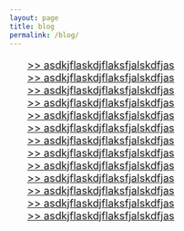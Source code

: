 ```yaml
---
layout: page
title: blog
permalink: /blog/
---
```


<div class="row marketing" style="font-size: 1.3em;">
 <div class="col-lg-12">
  <div class="row">
   <ul style="list-style-type:none">
    <li><a href="./post.html"> >> asdkjflaskdjflaksfjalskdfjas</a><li>
    <li><a href=""> >> asdkjflaskdjflaksfjalskdfjas</a><li>
    <li><a href=""> >> asdkjflaskdjflaksfjalskdfjas</a><li>
    <li><a href=""> >> asdkjflaskdjflaksfjalskdfjas</a><li>
    <li><a href=""> >> asdkjflaskdjflaksfjalskdfjas</a><li>
    <li><a href=""> >> asdkjflaskdjflaksfjalskdfjas</a><li>
    <li><a href=""> >> asdkjflaskdjflaksfjalskdfjas</a><li>
    <li><a href=""> >> asdkjflaskdjflaksfjalskdfjas</a><li>
    <li><a href=""> >> asdkjflaskdjflaksfjalskdfjas</a><li>
    <li><a href=""> >> asdkjflaskdjflaksfjalskdfjas</a><li>
    <li><a href=""> >> asdkjflaskdjflaksfjalskdfjas</a><li>
    <li><a href=""> >> asdkjflaskdjflaksfjalskdfjas</a><li>
    <li><a href=""> >> asdkjflaskdjflaksfjalskdfjas</a><li>
   </ul>
  </div>  <!-- /row -->
 </div>
</div> 
